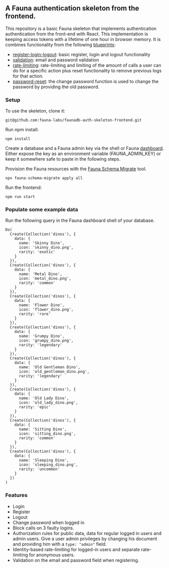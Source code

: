 ## A Fauna authentication skeleton from the frontend.

This repository is a basic Fauna skeleton that implements authentication authentication from the front-end with React. This implementation is keeping access tokens with a lifetime of one hour in browser memory. It is combines functionality from the following [blueprints](https://github.com/fauna-labs/fauna-blueprints): 

- [register-login-logout](https://github.com/fauna-labs/fauna-blueprints/tree/main/official/auth/register-login-logout): basic register, login and logout functionality
- [validation](https://github.com/fauna-labs/fauna-blueprints/tree/main/official/validation): email and password validation
- [rate-limiting](https://github.com/fauna-labs/fauna-blueprints/tree/main/official/rate-limiting): rate-limiting and limiting of the amount of calls a user can do for a specific action plus reset functionality to remove previous logs for that action.
- [password-reset](https://github.com/fauna-labs/fauna-blueprints/tree/main/official/auth/password-reset): the change password function is used to change the password by providing the old password.

### Setup

To use the skeleton, clone it:

```
git@github.com:fauna-labs/faunadb-auth-skeleton-frontend.git
```

Run npm install:

```
npm install
```

Create a database and a Fauna admin key via the shell or Fauna [dashboard](https://dashboard.fauna.com/). Either expose the key as an environment variable (FAUNA_ADMIN_KEY) or keep it somewhere safe to paste in the following steps.

Provision the Fauna resources with the [Fauna Schema Migrate](https://github.com/fauna-labs/fauna-schema-migrate) tool. 

```
npx fauna-schema-migrate apply all
```

Run the frontend: 

```
npm run start
```

### Populate some example data

Run the following query in the Fauna dashboard shell of your database. 

```
Do(
  Create(Collection('dinos'), {
    data: {
      name: 'Skinny Dino',
      icon: 'skinny_dino.png',
      rarity: 'exotic'
    }
  }),
  Create(Collection('dinos'), {
    data: {
      name: 'Metal Dino',
      icon: 'metal_dino.png',
      rarity: 'common'
    }
  }),
  Create(Collection('dinos'), {
    data: {
      name: 'Flower Dino',
      icon: 'flower_dino.png',
      rarity: 'rare'
    }
  }),
  Create(Collection('dinos'), {
    data: {
      name: 'Grumpy Dino',
      icon: 'grumpy_dino.png',
      rarity: 'legendary'
    }
  }),
  Create(Collection('dinos'), {
    data: {
      name: 'Old Gentleman Dino',
      icon: 'old_gentleman_dino.png',
      rarity: 'legendary'
    }
  }),
  Create(Collection('dinos'), {
    data: {
      name: 'Old Lady Dino',
      icon: 'old_lady_dino.png',
      rarity: 'epic'
    }
  }),
  Create(Collection('dinos'), {
    data: {
      name: 'Sitting Dino',
      icon: 'sitting_dino.png',
      rarity: 'common'
    }
  }),
  Create(Collection('dinos'), {
    data: {
      name: 'Sleeping Dino',
      icon: 'sleeping_dino.png',
      rarity: 'uncommon'
    }
  })
)
```

### Features

- Login
- Register
- Logout
- Change password when logged in
- Block calls on 3 faulty logins. 
- Authorization rules for public data, data for regular logged in users and admin users. Give a user admin privileges by changing his document and providing him with a `type: "admin"` field. 
- Identity-based rate-limiting for logged-in users and separate rate-limiting for anonymous users. 
- Validation on the email and password field when registering. 

